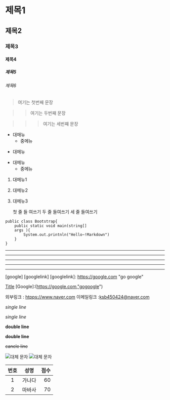 # 제목1   
## 제목2
### 제목3
#### 제목4
##### 제목5
###### 제목6 

> 여기는 첫번째 문장

>> 여기는 두번째 문장

>>> 여기는 세번쨰 문장 

* 대매뉴    
    * 중메뉴
+   대메뉴

-   대메뉴
    -   중메뉴


1. 대메뉴1 
2. 대메뉴2 
3. 대메뉴3 

    첫  줄  들 여쓰기
        두  줄  들여쓰기
            세  줄  들여쓰기

```
public class Bootstrap{
    public static void main(string[] 
    args ){
        System.out.printnln("Hello~!Markdown")
    }
}

```
* * * 
***
*****
- - - 
----- 


[google] [googlelink]
[googlelink]: https://google.com "go google"

[Title](link)
[Google]:(https://google.com,"gogoogle")

외부링크 : <htpps://www.naver.com>
이메일링크 :<ksb450424@naver.com>


*single line*

_single line_

**double line**

__double line__

~~cancle line~~ 

![대체 문자](Chrysanthemum.jpg)
![대체 문자](Chrysanthemum.jpg "국화꽃")

| 번호 | 성명  | 점수 | 
| :----: |:------: | ----:|
| 1    |가나다 | 60  |
| 2    |마바사 | 70  | 

        

